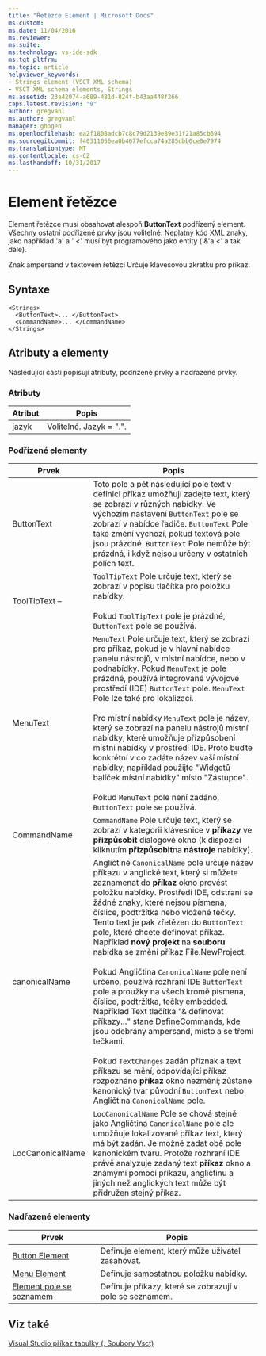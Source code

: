 ```yaml
---
title: "Řetězce Element | Microsoft Docs"
ms.custom: 
ms.date: 11/04/2016
ms.reviewer: 
ms.suite: 
ms.technology: vs-ide-sdk
ms.tgt_pltfrm: 
ms.topic: article
helpviewer_keywords:
- Strings element (VSCT XML schema)
- VSCT XML schema elements, Strings
ms.assetid: 23a42074-a689-481d-824f-b43aa448f266
caps.latest.revision: "9"
author: gregvanl
ms.author: gregvanl
manager: ghogen
ms.openlocfilehash: ea2f1808adcb7c8c79d2139e89e31f21a85cb694
ms.sourcegitcommit: f40311056ea0b4677efcca74a285dbb0ce0e7974
ms.translationtype: MT
ms.contentlocale: cs-CZ
ms.lasthandoff: 10/31/2017
---
```

# <a name="strings-element"></a>Element řetězce
Element řetězce musí obsahovat alespoň **ButtonText** podřízený element. Všechny ostatní podřízené prvky jsou volitelné. Neplatný kód XML znaky, jako například 'a' a ' <' musí být programového jako entity ('&amp;'a'&lt;' a tak dále).  
  
 Znak ampersand v textovém řetězci Určuje klávesovou zkratku pro příkaz.  
  
## <a name="syntax"></a>Syntaxe  
  
```  
<Strings>  
  <ButtonText>... </ButtonText>  
  <CommandName>... </CommandName>  
</Strings>  
```  
  
## <a name="attributes-and-elements"></a>Atributy a elementy  
 Následující části popisují atributy, podřízené prvky a nadřazené prvky.  
  
### <a name="attributes"></a>Atributy  
  
|Atribut|Popis|  
|---------------|-----------------|  
|jazyk|Volitelné. Jazyk = ".".|  
  
### <a name="child-elements"></a>Podřízené elementy  
  
|Prvek|Popis|  
|-------------|-----------------|  
|ButtonText|Toto pole a pět následující pole text v definici příkaz umožňují zadejte text, který se zobrazí v různých nabídky. Ve výchozím nastavení `ButtonText` pole se zobrazí v nabídce řadiče. `ButtonText` Pole také změní výchozí, pokud textová pole jsou prázdné. `ButtonText` Pole nemůže být prázdná, i když nejsou určeny v ostatních polích text.|  
|ToolTipText –|`ToolTipText` Pole určuje text, který se zobrazí v popisu tlačítka pro položku nabídky.<br /><br /> Pokud `ToolTipText` pole je prázdné, `ButtonText` pole se používá.|  
|MenuText|`MenuText` Pole určuje text, který se zobrazí pro příkaz, pokud je v hlavní nabídce panelu nástrojů, v místní nabídce, nebo v podnabídky. Pokud `MenuText` je pole prázdné, používá integrované vývojové prostředí (IDE) `ButtonText` pole. `MenuText` Pole lze také pro lokalizaci.<br /><br /> Pro místní nabídky `MenuText` pole je název, který se zobrazí na panelu nástrojů místní nabídky, které umožňuje přizpůsobení místní nabídky v prostředí IDE. Proto buďte konkrétní v co zadáte název vaší místní nabídky; například použijte "Widgetů balíček místní nabídky" místo "Zástupce".<br /><br /> Pokud `MenuText` pole není zadáno, `ButtonText` pole se používá.|  
|CommandName|`CommandName` Pole určuje text, který se zobrazí v kategorii klávesnice v **příkazy** ve **přizpůsobit** dialogové okno (k dispozici kliknutím **přizpůsobit**na **nástroje** nabídky).|  
|canonicalName|Angličtině `CanonicalName` pole určuje název příkazu v anglické text, který si můžete zaznamenat do **příkaz** okno provést položku nabídky. Prostředí IDE, odstraní se žádné znaky, které nejsou písmena, číslice, podtržítka nebo vložené tečky. Tento text je pak zřetězen do `ButtonText` pole, které chcete definovat příkaz. Například **nový projekt** na **souboru** nabídka se změní příkaz File.NewProject.<br /><br /> Pokud Angličtina `CanonicalName` pole není určeno, používá rozhraní IDE `ButtonText` pole a proužky na všech kromě písmena, číslice, podtržítka, tečky embedded. Například Text tlačítka "& definovat příkazy..." stane DefineCommands, kde jsou odebrány ampersand, místo a se třemi tečkami.<br /><br /> Pokud `TextChanges` zadán příznak a text příkazu se mění, odpovídající příkaz rozpoznáno **příkaz** okno nezmění; zůstane kanonický tvar původní `ButtonText` nebo Angličtina `CanonicalName` pole.|  
|LocCanonicalName|`LocCanonicalName` Pole se chová stejně jako Angličtina `CanonicalName` pole ale umožňuje lokalizované příkaz text, který má být zadán. Je možné zadat obě pole kanonickém tvaru. Protože rozhraní IDE právě analyzuje zadaný text **příkaz** okno a známými pomocí příkazu, angličtinu a jiných než anglických text může být přidružen stejný příkaz.|  
  
### <a name="parent-elements"></a>Nadřazené elementy  
  
|Prvek|Popis|  
|-------------|-----------------|  
|[Button Element](../extensibility/button-element.md)|Definuje element, který může uživatel zasahovat.|  
|[Menu Element](../extensibility/menu-element.md)|Definuje samostatnou položku nabídky.|  
|[Element pole se seznamem](../extensibility/combo-element.md)|Definuje příkazy, které se zobrazují v pole se seznamem.|  
  
## <a name="see-also"></a>Viz také  
 [Visual Studio příkaz tabulky (. Soubory Vsct)](../extensibility/internals/visual-studio-command-table-dot-vsct-files.md)